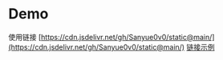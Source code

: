 # Demo
使用链接 [https://cdn.jsdelivr.net/gh/Sanyue0v0/static@main/](https://cdn.jsdelivr.net/gh/Sanyue0v0/static@main/)
[链接示例](https://cdn.jsdelivr.net/gh/Sanyue0v0/static@main/pic/favicon.png)